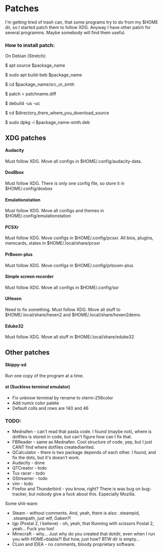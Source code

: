 # Patches

I'm getting tired of trash can, that some programs try to do from my $HOME dir, so I started patch them to follow XDG. Anyway I have other patch for several programms. Maybe somebody will find them useful.						

### How to install patch:

On Debian (Stretch):														

$ apt source $package_name				
		
$ sudo apt build-beb $package_name			

$ cd $package_name/src_or_smth					

$ patch < patchname.diff								

$ debuild -us -uc												

$ cd $directory_there_where_you_download_source		

$ sudo dpkg -i $package_name-smth.deb			

## XDG patches

#### Audacity
Must follow XDG. Move all configs in $HOME/.config/audacity-data.

#### DosBbox
Must follow XDG. There is only one config file, so store it in $HOME/.config/dosbox

#### Emulationstation
Must follow XDG. Move all configs and themes in $HOME/.config/emulationstation

#### PCSXr
Must follow XDG. Move configs in $HOME/.config/pcsxr. All bios, plugins, memcards, states in $HOME/.local/share/pcsxr

#### PrBoom-plus
Must follow XDG. Move configs in $HOME/.config/prboom-plus

#### Simple screen recorder
Must follow XDG. Move all configs in $HOME/.config/ssr

#### UHexen
Need to fix something. Must follow XDG. Move all stuff to $HOME/.local/share/hexen2 and $HOME/.local/share/hexen2demo.

#### Eduke32
Must follow XDG. Move all stuff in $HOME/.local/share/eduke32

## Other patches

#### Skippy-xd
Run one copy of the program at a time.

#### st (Suckless terminal emulator)
- Fix unknow terminal by rename to xterm-256color		
- Add numix color palete									
- Default colls and rows are 140 and 46				

### TODO:
- Mednafen - can't read that pasta code. I found (maybe not), where is dotfiles is stored in code, but can't figure how can I fix that.
- FBReader - same as Mednafen. Cool structure of code, yep, but I just CANT find where dotfiles created\writed.
- QCalculator - there is two package depends of each other. I found, and fix the dots, but it's doesn't work.
- Audacity - done
- QTCreator - todo
- Tux racer - todo
- GStreamer - todo
- vim - todo
- Firefox and Thunderbird - you know, right? There is was bug on bug-tracker, but nobody give a fuck about this. Especially Mozilla.		

Some shit-ware:
- Steam - without comments. And, yeah, there is also: .steampid, .steampath, just wtf, Gaben?!
- lgp (Postal 2, I believe) - oh, yeah, that Running with scissors Postal 2, yeah... Fuck you too!
- Minecraft - why... Just why do you created that dotdir, even when I run you with HOME=blabla?! But how, just how? BTW dir is empty...
- CLion and IDEA - no comments, bloody proprietary software.
